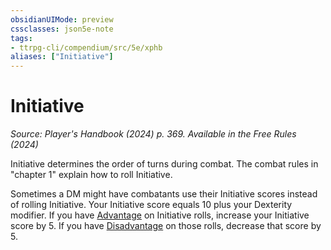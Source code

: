 ```yaml
---
obsidianUIMode: preview
cssclasses: json5e-note
tags:
- ttrpg-cli/compendium/src/5e/xphb
aliases: ["Initiative"]
---
```

# Initiative
*Source: Player's Handbook (2024) p. 369. Available in the Free Rules (2024)* 

Initiative determines the order of turns during combat. The combat rules in "chapter 1" explain how to roll Initiative.

Sometimes a DM might have combatants use their Initiative scores instead of rolling Initiative. Your Initiative score equals 10 plus your Dexterity modifier. If you have [Advantage](3-Mechanics/CLI/rules/variant-rules/advantage-xphb.md) on Initiative rolls, increase your Initiative score by 5. If you have [Disadvantage](3-Mechanics/CLI/rules/variant-rules/disadvantage-xphb.md) on those rolls, decrease that score by 5.